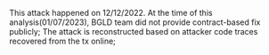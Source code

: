 This attack happened on 12/12/2022.
At the time of this analysis(01/07/2023), BGLD team did not provide contract-based fix publicly;
The attack is reconstructed based on attacker code traces recovered from the tx online;